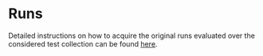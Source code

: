 # Runs
Detailed instructions on how to acquire the original runs evaluated over the considered test collection can be found [here](https://github.com/KGAccuracyEval/kg-accuracy4entity-search?tab=readme-ov-file#test-collection).
